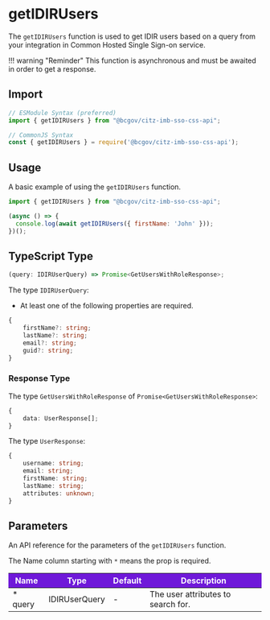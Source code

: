 # getIDIRUsers

The `getIDIRUsers` function is used to get IDIR users based on a query from your integration in Common Hosted Single Sign-on service.

!!! warning "Reminder"
    This function is asynchronous and must be awaited in order to get a response.

## Import

```JavaScript
// ESModule Syntax (preferred)
import { getIDIRUsers } from "@bcgov/citz-imb-sso-css-api";

// CommonJS Syntax
const { getIDIRUsers } = require('@bcgov/citz-imb-sso-css-api');
```

## Usage

A basic example of using the `getIDIRUsers` function.

```JavaScript
import { getIDIRUsers } from "@bcgov/citz-imb-sso-css-api";

(async () => {
  console.log(await getIDIRUsers({ firstName: 'John' }));
})();
```

## TypeScript Type

```TypeScript
(query: IDIRUserQuery) => Promise<GetUsersWithRoleResponse>;
```

The type `IDIRUserQuery`:

* At least one of the following properties are required.

```TypeScript
{
    firstName?: string;
    lastName?: string;
    email?: string;
    guid?: string;
}
```

### Response Type

The type `GetUsersWithRoleResponse` of `Promise<GetUsersWithRoleResponse>`:

```TypeScript
{
    data: UserResponse[];
}
```

The type `UserResponse`:

```TypeScript
{
    username: string;
    email: string;
    firstName: string;
    lastName: string;
    attributes: unknown;
}
```

## Parameters

An API reference for the parameters of the `getIDIRUsers` function.

The Name column starting with `*` means the prop is required.

<table>
  <!-- Table columns -->
  <thead>
    <tr>
      <th style="background: #6f19d9; color: white;">Name</th>
      <th style="background: #6f19d9; color: white;">Type</th>
      <th style="background: #6f19d9; color: white;">Default</th>
      <th style="background: #6f19d9; color: white;">Description</th>
    </tr>
  </thead>

  <!-- Table rows -->
  <tbody>
    <tr>
      <td>* query</td>
      <td>IDIRUserQuery</td>
      <td>-</td>
      <td>The user attributes to search for.</td>
    </tr>
  </tbody>
</table>
